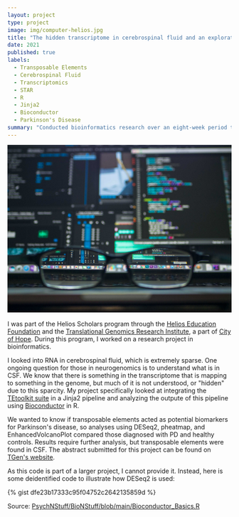```yaml
---
layout: project
type: project
image: img/computer-helios.jpg
title: "The hidden transcriptome in cerebrospinal fluid and an exploration of its role in Parkinson’s disease"
date: 2021
published: true
labels:
  - Transposable Elements
  - Cerebrospinal Fluid
  - Transcriptomics
  - STAR
  - R
  - Jinja2
  - Bioconductor
  - Parkinson's Disease
summary: "Conducted bioinformatics research over an eight-week period that looked into whether transposable elements make up part of the transcriptome that remains unmapped and whether transposable elements act as a potential biomarker in Parkinson's disease."
---
```


<img class="img-fluid" src="../img/computer-helios.jpg">

I was part of the Helios Scholars program through the [Helios Education Foundation](www.helios.org) and the [Translational Genomics Research Institute](www.tgen.org), a part of [City of Hope](www.cityofhope.org). During this program, I worked on a research project in bioinformatics.

I looked into RNA in cerebrospinal fluid, which is extremely sparse. One ongoing question for those in neurogenomics is to understand what is in CSF. We know that there is something in the transcriptome that is mapping to something in the genome, but much of it is not understood, or "hidden" due to this sparcity. My project specifically looked at integrating the [TEtoolkit suite](https://hammelllab.labsites.cshl.edu/software/) in a Jinja2 pipeline and analyzing the outpute of this pipeline using [Bioconductor](https://www.bioconductor.org/) in R.

We wanted to know if transposable elements acted as potential biomarkers for Parkinson's disease, so analyses using DESeq2, pheatmap, and EnhancedVolcanoPlot compared those diagnosed with PD and healthy controls. Results require further analysis, but transposable elements were found in CSF. The abstract submitted for this project can be found on [TGen's website](https://www.tgen.org/education/alumni/2021/megan-hall/).

As this code is part of a larger project, I cannot provide it. Instead, here is some deidentified code to illustrate how DESeq2 is used:

{% gist dfe23b17333c95f04752c2642135859d %}
 
Source: <a href="https://github.com/PsychNStuff/BioNStuff/blob/main/Bioconductor_Basics.R">PsychNStuff/BioNStuff/blob/main/Bioconductor_Basics.R</a>
